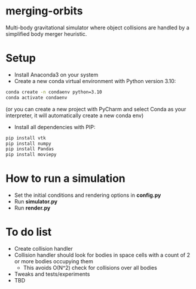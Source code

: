 # merging-orbits
Multi-body gravitational simulator where object collisions are handled by a simplified body merger heuristic.

# Setup
- Install Anaconda3 on your system
- Create a new conda virtual environment with Python version 3.10:

```bash
conda create -n condaenv python=3.10
conda activate condaenv
```
(or you can create a new project with PyCharm and select Conda as your interpreter, it will automatically create a new conda env)

- Install all dependencies with PIP:

```bash
pip install vtk
pip install numpy
pip install Pandas
pip install moviepy
```

# How to run a simulation
- Set the initial conditions and rendering options in **config.py**
- Run **simulator.py**
- Run **render.py**

# To do list
- Create collision handler
- Collision handler should look for bodies in space cells with a count of 2 or more bodies occupying them
    - This avoids O(N^2) check for collisions over all bodies
- Tweaks and tests/experiments
- TBD
